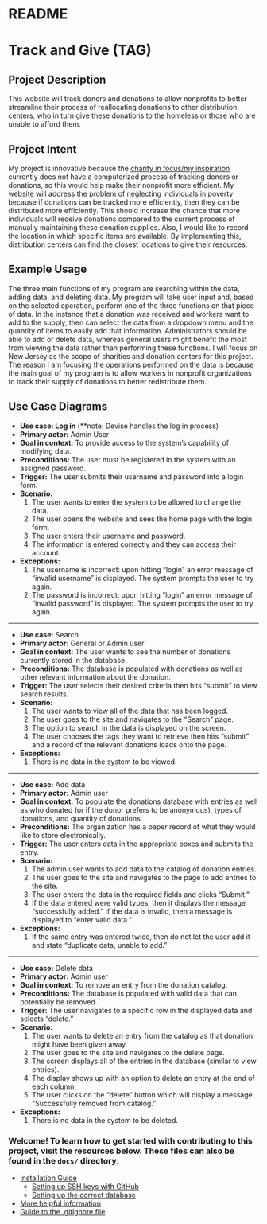 # README

# Track and Give (TAG)

## Project Description

This website will track donors and donations to allow nonprofits to better streamline their process of reallocating donations to other distribution centers, who in turn give these donations to the homeless or those who are unable to afford them.

## Project Intent 

My project is innovative because the [charity in focus/my inspiration](https://www.theunforgottenhaven.org/) currently does not have a computerized process of tracking donors or donations, so this would help make their nonprofit more efficient. My website will address the problem of neglecting individuals in poverty because if donations can be tracked more efficiently, then they can be distributed more efficiently. This should increase the chance that more individuals will receive donations compared to the current process of manually maintaining these donation supplies. Also, I would like to record the location in which specific items are available. By implementing this, distribution centers can find the closest locations to give their resources.

## Example Usage 

The three main functions of my program are searching within the data, adding data, and deleting data. My program will take user input and, based on the selected operation, perform one of the three functions on that piece of data. In the instance that a donation was received and workers want to add to the supply, then can select the data from a dropdown menu and the quantity of items to easily add that information. Administrators should be able to add or delete data, whereas general users might benefit the most from viewing the data rather than performing these functions. I will focus on New Jersey as the scope of charities and donation centers for this project. The reason I am focusing the operations performed on the data is because the main goal of my program is to allow workers in nonprofit organizations to track their supply of donations to better redistribute them. 

## Use Case Diagrams
 - **Use case: Log in** (**note: Devise handles the log in process)
 - **Primary actor:** Admin User
 - **Goal in context:** To provide access to the system’s capability of modifying data.
 - **Preconditions:** The user must be registered in the system with an assigned password.
 - **Trigger:** The user submits their username and password into a login form.
 - **Scenario:**
	1. The user wants to enter the system to be allowed to change the data.
	2. The user opens the website and sees the home page with the login form.
	3. The user enters their username and password.
	4. The information is entered correctly and they can access their account.
 - **Exceptions:**
	1. The username is incorrect: upon hitting “login” an error message of “invalid username” is displayed. The system prompts the user to try again.
	2. The password is incorrect: upon hitting “login” an error message of “invalid password” is displayed. The system prompts the user to try again.
----------
 - **Use case:** Search
 - **Primary actor:** General or Admin user
 - **Goal in context:** The user wants to see the number of donations currently stored in the database.
 - **Preconditions:** The database is populated with donations as well as other relevant information about the donation.
 - **Trigger:** The user selects their desired criteria then hits “submit” to view search results.
 - **Scenario:**
	1.  The user wants to view all of the data that has been logged.
	2. The user goes to the site and navigates to the “Search” page.
	3. The option to search in the data is displayed on the screen.
	4. The user chooses the tags they want to retrieve then hits “submit” and a record of the relevant donations loads onto the page.
- **Exceptions:**
	1.  There is no data in the system to be viewed.
----------
- **Use case:** Add data
- **Primary actor:** Admin user
- **Goal in context:** To populate the donations database with entries as well as who donated (or if the donor prefers to be anonymous), types of donations, and quantity of donations.
- **Preconditions:** The organization has a paper record of what they would like to store electronically.
- **Trigger:** The user enters data in the appropriate boxes and submits the entry.
- **Scenario:**
	1.  The admin user wants to add data to the catalog of donation entries.
	2. The user goes to the site and navigates to the page to add entries to the site.
	3. The user enters the data in the required fields and clicks “Submit.”
	4. If the data entered were valid types, then it displays the message “successfully added.” If the data is invalid, then a message is displayed to “enter valid data.”
- **Exceptions:**
	1.  If the same entry was entered twice, then do not let the user add it and state “duplicate data, unable to add.”
----------
- **Use case:** Delete data
- **Primary actor:** Admin user
- **Goal in context:** To remove an entry from the donation catalog.
- **Preconditions:** The database is populated with valid data that can potentially be removed.
- **Trigger:** The user navigates to a specific row in the displayed data and selects “delete.”
- **Scenario:**
	1.  The user wants to delete an entry from the catalog as that donation might have been given away.
	2.  The user goes to the site and navigates to the delete page.
	3.  The screen displays all of the entries in the database (similar to view entries).
	4.  The display shows up with an option to delete an entry at the end of each column.
	5.  The user clicks on the “delete” button which will display a message “Successfully removed from catalog.”
- **Exceptions:**
	1.  There is no data in the system to be deleted.

### Welcome! To learn how to get started with contributing to this project, visit the resources below. These files can also be found in the `docs/` directory:

* [Installation Guide](docs/Installation_Guide.md)
  * [Setting up SSH keys with GitHub](docs/Setting_up_SSH_keys_GitHub.md)
  * [Setting up the correct database](docs/SQLite3_to_Postgres_on_Rails.md)
* [More helpful information](docs/More_helpful_info.md)
* [Guide to the .gitignore file](docs/.gitignore_Guide.md)